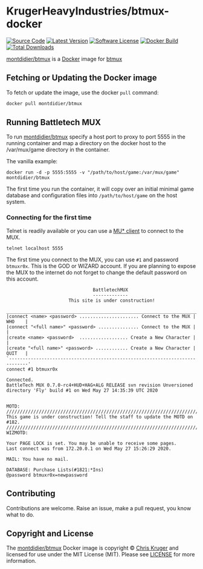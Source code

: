 # KrugerHeavyIndustries/btmux-docker

[![Source Code][badge-source]][source]
[![Latest Version][badge-release]][release]
[![Software License][badge-license]][license]
[![Docker Build][badge-build]][build]
[![Total Downloads][badge-downloads]][downloads]

[montdidier/btmux][] is a [Docker][] image for [btmux][]

## Fetching or Updating the Docker image

To fetch or update the image, use the docker `pull` command:

```bash
docker pull montdidier/btmux
```

## Running Battletech MUX

To run [montdidier/btmux][] specify a host port to proxy to port 5555 in the running container and map a directory on the docker host to the /var/mux/game directory in the container.

The vanilla example:

```
docker run -d -p 5555:5555 -v "/path/to/host/game:/var/mux/game" montdidier/btmux
```

The first time you run the container, it will copy over an initial minimal game database and configuration files into `/path/to/host/game` on the host system.

### Connecting for the first time

Telnet is readily available or you can use a [MU\* client][clients] to connect to the MUX.

```
telnet localhost 5555
```

The first time you connect to the MUX, you can use `#1` and password `btmuxr0x`. This is the GOD or WIZARD account. If you are planning to expose the MUX to the internet do not forget to change the default password on this account.

```
                                BattletechMUX
                                -------------
                       This site is under construction!                                 
 _____________________________________________________________________________
|connect <name> <password> ...................... Connect to the MUX | WHO    |
|connect "<full name>" <password> ............... Connect to the MUX |        |
|create <name> <password>  .................. Create a New Character |        |
|create "<full name>" <password> ............ Create a New Character | QUIT   |
`-----------------------------------------------------------------------------'
connect #1 btmuxr0x

Connected.
BattleTech MUX 0.7.0-rc4+HUD+HAG+ALG RELEASE svn revision Unversioned directory 'Fly' build #1 on Wed May 27 14:35:39 UTC 2020


MOTD: 
//////////////////////////////////////////////////////////////////////////////
This game is under construction! Tell the staff to update the MOTD on #182.
//////////////////////////////////////////////////////////////////////////////
WIZMOTD: 

Your PAGE LOCK is set. You may be unable to receive some pages.
Last connect was from 172.20.0.1 on Wed May 27 15:26:29 2020.

MAIL: You have no mail.

DATABASE: Purchase Lists(#1821:*Ins)
@password btmuxr0x=newpassword
```

## Contributing

Contributions are welcome. Raise an issue, make a pull request, you know what to do.

## Copyright and License

The [montdidier/btmux][] Docker image is copyright © [Chris Kruger](https://krugerheavyindustries.com)
and licensed for use under the MIT License (MIT). Please see [LICENSE][] for more information.

[montdidier/btmux]: https://hub.docker.com/r/montdidier/btmux
[docker]: https://www.docker.com
[btmux]: https://github.com/KrugerHeavyIndustries/btmux
[clients]: https://en.wikipedia.org/wiki/MUD_client

[badge-source]: http://img.shields.io/badge/source-KrugerHeavyIndustries/btmux--docker-blue.svg?style=flat-square
[badge-release]: https://img.shields.io/github/v/tag/KrugerHeavyIndustries/btmux-docker.svg?sort=semver&style=flat-square
[badge-license]: https://img.shields.io/github/license/KrugerHeavyIndustries/btmux-docker.svg?style=flat-square
[badge-build]: https://img.shields.io/docker/v/montdidier/btmux.svg?sort=semver&style=flat-square
[badge-downloads]: https://img.shields.io/docker/pulls/montdidier/btmux.svg?style=flat-square&colorB=mediumvioletred

[source]: https://github.com/KrugerHeavyIndustries/btmux-docker
[release]: https://github.com/KrugerHeavyIndustries/btmux-docker/releases
[license]: https://github.com/KrugerHeavyIndustries/btmux-docker/blob/master/LICENSE
[build]: https://hub.docker.com/r/montdidier/btmux
[downloads]: https://hub.docker.com/r/montdidier/btmux
